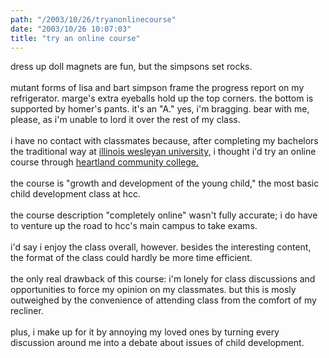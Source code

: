 ```yaml
---
path: "/2003/10/26/tryanonlinecourse" 
date: "2003/10/26 10:07:03" 
title: "try an online course" 
---
```

dress up doll magnets are fun, but the simpsons set rocks. <br><br>mutant forms of lisa and bart simpson frame the progress report on my refrigerator. marge's extra eyeballs hold up the top corners. the bottom is supported by homer's pants. it's an "A." yes, i'm bragging. bear with me, please, as i'm unable to lord it over the rest of my class.<br><br>i have no contact with classmates because, after completing my bachelors the traditional way at <a href="http://titan.iwu.edu/home/home.php" title="iwu homepage">illinois wesleyan university,</a> i thought i'd try an online course through <a href="http://www.hcc-online.org" title="hcc-online homepage">heartland community college.</a><br><br>the course is "growth and development of the young child," the most basic child development class at hcc.<br><br>the course description "completely online" wasn't fully accurate; i do have to venture up the road to hcc's main campus to take exams.<br> <br>i'd say i enjoy the class overall, however. besides the interesting content, the format of the class could hardly be more time efficient.  <br><br>the only real drawback of this course: i'm lonely for class discussions and opportunities to force my opinion on my classmates. but this is mosly outweighed by the convenience of attending class from the comfort of my recliner.<br><br>plus, i make up for it by annoying my loved ones by turning every discussion around me into a debate about issues of child development.<br>